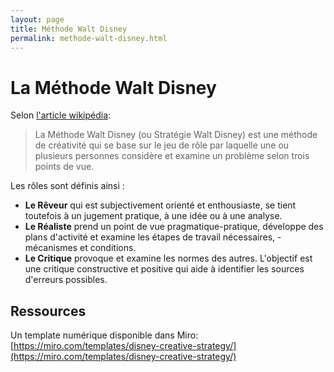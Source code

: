 ```yaml
---
layout: page
title: Méthode Walt Disney
permalink: methode-walt-disney.html
---
```


# La Méthode Walt Disney

Selon [l'article wikipédia](https://fr.wikipedia.org/wiki/M%C3%A9thode_Walt_Disney):

> La Méthode Walt Disney (ou Stratégie Walt Disney) est une méthode de créativité qui se base sur le jeu de rôle par laquelle une ou plusieurs personnes considère et examine un problème selon trois points de vue.

Les rôles sont définis ainsi :

* **Le Rêveur** qui est subjectivement orienté et enthousiaste, se tient toutefois à un jugement pratique, à une idée ou à une analyse.
* **Le Réaliste** prend un point de vue pragmatique-pratique, développe des plans d'activité et examine les étapes de travail nécessaires, - mécanismes et conditions.
* **Le Critique** provoque et examine les normes des autres. L'objectif est une critique constructive et positive qui aide à identifier les sources d'erreurs possibles.

## Ressources

Un template numérique disponible dans Miro: [https://miro.com/templates/disney-creative-strategy/](https://miro.com/templates/disney-creative-strategy/)